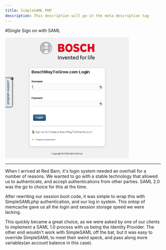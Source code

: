 ```yaml
---
title: SimpleSAML PHP
description: This description will go in the meta description tag
---
```


#Single Sign on with SAML

<div>
	<img class="img-fluid img-rounded" src="/files/boschwaytogrow_login.png" style="max-width: 400px;" />
</div>

***

When I arrived at Red Barn, it's login system needed an overhall for a 
number of reasons. We wanted to go with a stable technology that allowed 
us to authenticate, and accept authentications from other parties. SAML 2.0
was the go to choice for this at the time.

After rewriting our session boot code, it was simple to wrap this with 
SimpleSAMLphp authentication, and our log in system. This ontop of 
memcache gave us all the login and session storage speed we were lacking.

This quickly became a great choice, as we were asked by one of our 
clients to implement a SAML 1.0 process with us being the Identity Provider. 
The other end wouldn't work with SimpleSAML off the bat, but it was easy
to override SimpleSAML to meet their weird speck, and pass along more 
variables(an account balance in this case). 

